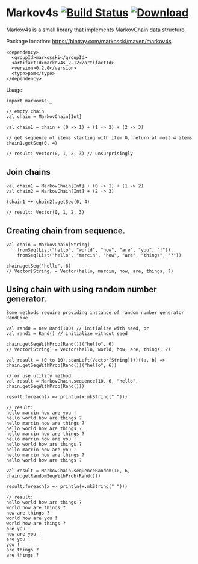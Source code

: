 
# Markov4s [![Build Status](https://travis-ci.org/markosski/cloudsync.svg?branch=master)](https://travis-ci.org/markosski/markov4s) [ ![Download](https://api.bintray.com/packages/markosski/maven/markov4s/images/download.svg) ](https://bintray.com/markosski/maven/markov4s/_latestVersion)

Markov4s is a small library that implements MarkovChain data structure.

Package location:
https://bintray.com/markosski/maven/markov4s

```
<dependency>
  <groupId>markosski</groupId>
  <artifactId>markov4s_2.12</artifactId>
  <version>0.2.0</version>
  <type>pom</type>
</dependency>
```

Usage:

```
import markov4s._

// empty chain
val chain = MarkovChain[Int]

val chain1 = chain + (0 -> 1) + (1 -> 2) + (2 -> 3)

// get sequence of items starting with item 0, return at most 4 items
chain1.getSeq(0, 4)

// result: Vector(0, 1, 2, 3) // unsurprisingly
```

## Join chains

```
val chain1 = MarkovChain[Int] + (0 -> 1) + (1 -> 2)
val chain2 = MarkovChain[Int] + (2 -> 3)

(chain1 ++ chain2).getSeq(0, 4)

// result: Vector(0, 1, 2, 3)
```

## Creating chain from sequence.

```
val chain = MarkovChain[String].
    fromSeq(List("hello", "world", "how", "are", "you", "!")).
    fromSeq(List("hello", "marcin", "how", "are", "things", "?"))

chain.getSeq("hello", 6)
// Vector[String] = Vector(hello, marcin, how, are, things, ?)
```

## Using chain with using random number generator.

```
Some methods require providing instance of random number generator RandLike.

val rand0 = new Rand(100) // initialize with seed, or
val rand1 = Rand() // initialize without seed

chain.getSeqWithProb(Rand())("hello", 6)
// Vector[String] = Vector(hello, world, how, are, things, ?)

val result = (0 to 10).scanLeft(Vector[String]())((a, b) => chain.getSeqWithProb(Rand())("hello", 6))

// or use utility method
val result = MarkovChain.sequence(10, 6, "hello", chain.getSeqWithProb(Rand()))

result.foreach(x => println(x.mkString(" ")))

// result:
hello marcin how are you !
hello world how are things ?
hello marcin how are things ?
hello world how are things ?
hello marcin how are things ?
hello marcin how are you !
hello world how are things ?
hello marcin how are you !
hello marcin how are things ?
hello world how are things ?

val result = MarkovChain.sequenceRandom(10, 6, chain.getRandomSeqWithProb(Rand()))

result.foreach(x => println(x.mkString(" ")))

// result:
hello world how are things ?
world how are things ?
how are things ?
world how are you !
world how are things ?
are you !
how are you !
are you !
you !
are things ?
are things ?
```
